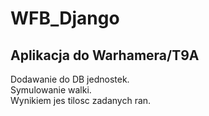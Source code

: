 # WFB_Django

## Aplikacja do Warhamera/T9A

Dodawanie do DB jednostek. <br>
Symulowanie walki. <br>
Wynikiem jes tilosc zadanych ran. <br>